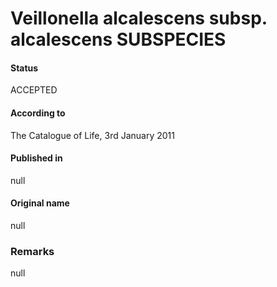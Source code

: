 # Veillonella alcalescens subsp. alcalescens SUBSPECIES

#### Status
ACCEPTED

#### According to
The Catalogue of Life, 3rd January 2011

#### Published in
null

#### Original name
null

### Remarks
null